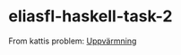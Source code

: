 # eliasfl-haskell-task-2

From kattis problem: [Uppvärmning](https://kth.kattis.com/problems/kth.progp.warmup)
